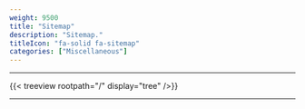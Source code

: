 ```yaml
---
weight: 9500
title: "Sitemap"
description: "Sitemap."
titleIcon: "fa-solid fa-sitemap"
categories: ["Miscellaneous"]
---
```


---

{{< treeview
    rootpath="/"
    display="tree"
/>}}

---

<!-- Changes and update:
* 
*
*
-->
